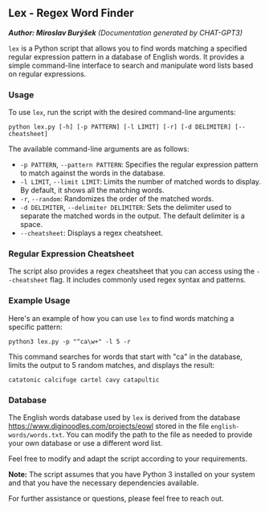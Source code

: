 ## Lex - Regex Word Finder
***Author: Miroslav Burýšek***
*(Documentation generated by CHAT-GPT3)*

`lex` is a Python script that allows you to find words matching a specified regular expression pattern in a database of English words. It provides a simple command-line interface to search and manipulate word lists based on regular expressions.

### Usage

To use `lex`, run the script with the desired command-line arguments:

```
python lex.py [-h] [-p PATTERN] [-l LIMIT] [-r] [-d DELIMITER] [--cheatsheet]
```

The available command-line arguments are as follows:

- `-p PATTERN`, `--pattern PATTERN`: Specifies the regular expression pattern to match against the words in the database.
- `-l LIMIT`, `--limit LIMIT`: Limits the number of matched words to display. By default, it shows all the matching words.
- `-r`, `--random`: Randomizes the order of the matched words.
- `-d DELIMITER`, `--delimiter DELIMITER`: Sets the delimiter used to separate the matched words in the output. The default delimiter is a space.
- `--cheatsheet`: Displays a regex cheatsheet.

### Regular Expression Cheatsheet

The script also provides a regex cheatsheet that you can access using the `--cheatsheet` flag. It includes commonly used regex syntax and patterns.

### Example Usage

Here's an example of how you can use `lex` to find words matching a specific pattern:

```shell
python3 lex.py -p "^ca\w+" -l 5 -r
```

This command searches for words that start with "ca" in the database, limits the output to 5 random matches, and displays the result:
```
catatonic calcifuge cartel cavy catapultic
```

### Database

The English words database used by `lex` is derived from the database https://www.diginoodles.com/projects/eowl stored in the file `english-words/words.txt`. You can modify the path to the file as needed to provide your own database or use a different word list.

Feel free to modify and adapt the script according to your requirements.

**Note:** The script assumes that you have Python 3 installed on your system and that you have the necessary dependencies available.

For further assistance or questions, please feel free to reach out.
